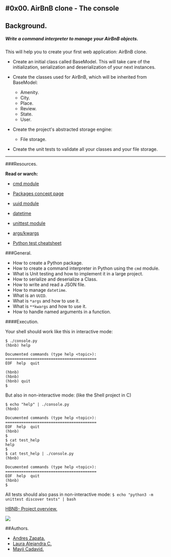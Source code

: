 #0x00. AirBnB clone - The console
---

##  Background.

##### Write a command interpreter to manage your AirBnB objects.

This will help you to create your first web application: AirBnB clone.

- Create an initial class called BaseModel. This will take care of the initialization, serialization and deserialization of your next instances.

- Create the classes used for AirBnB, which will be inherited from BaseModel:

    - Amenity.
    - City.
    - Place.
    - Review.
    - State.
    - User.

- Create the project's abstracted storage engine:
    - File storage.

- Create the unit tests to validate all your classes and your file storage.
---

###Resources.

**Read or warch:**

- [cmd module](https://docs.python.org/3.4/library/cmd.html)

- [Packages concept page](https://intranet.hbtn.io/concepts/66)

- [uuid module](https://docs.python.org/3.4/library/uuid.html)

- [datetime](https://docs.python.org/3.4/library/datetime.html)

- [unittest module](https://docs.python.org/3.4/library/unittest.html#module-unittest)

- [args/kwargs](https://yasoob.me/2013/08/04/args-and-kwargs-in-python-explained/)

- [Python test cheatsheet](https://www.pythonsheets.com/notes/python-tests.html)

###General.

- How to create a Python package.
- How to create a command interpreter in Python using the `cmd` module.
- What is Unit testing and how to implement it in a large project.
- How to serialize and deserialize a Class.
- How to write and read a JSON file.
- How to manage `datetime`.
- What is an `UUID`.
- What is `*args` and how to use it.
- What is `**kwargs` and how to use it.
- How to handle named arguments in a function.

####Execution.

Your shell should work like this in interactive mode:

```
$ ./console.py
(hbnb) help

Documented commands (type help <topic>):
========================================
EOF  help  quit

(hbnb) 
(hbnb) 
(hbnb) quit
$
```

But also in non-interactive mode: (like the Shell project in C)

```
$ echo "help" | ./console.py
(hbnb)

Documented commands (type help <topic>):
========================================
EOF  help  quit
(hbnb) 
$
$ cat test_help
help
$
$ cat test_help | ./console.py
(hbnb)

Documented commands (type help <topic>):
========================================
EOF  help  quit
(hbnb) 
$
```

All tests should also pass in non-interactive mode: ```$ echo "python3 -m unittest discover tests" | bash```

[HBNB- Project overview.](https://youtu.be/E12Xc3H2xqo)

![](https://holbertonintranet.s3.amazonaws.com/uploads/medias/2018/6/815046647d23428a14ca.png?X-Amz-Algorithm=AWS4-HMAC-SHA256&X-Amz-Credential=AKIARDDGGGOU5BHMTQX4%2F20211115%2Fus-east-1%2Fs3%2Faws4_request&X-Amz-Date=20211115T170438Z&X-Amz-Expires=86400&X-Amz-SignedHeaders=host&X-Amz-Signature=4132ab26fc3557a2bb713e4e14b3a756be33bbda04b15c624db40dfa79f5f017)


##Authors.

- [Andres Zapata.](https://github.com/andresdiaz10)
- [Laura Alejandra C.](https://github.com/LauraAlejandra2021)
- [Mayii Cadavid.](https://github.com/mayii527)
